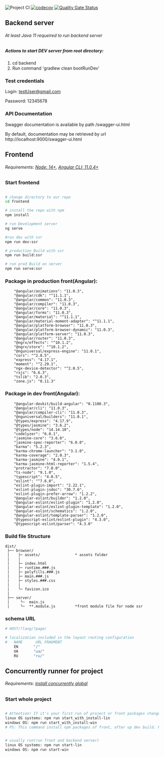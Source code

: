 ![Project CI](https://github.com/trip-companion/app/workflows/Project%20CI/badge.svg?branch=master)
[![codecov](https://codecov.io/gh/trip-companion/app/branch/master/graph/badge.svg?token=lIzJjepNeC)](https://codecov.io/gh/trip-companion/app)
[![Quality Gate Status](https://sonarcloud.io/api/project_badges/measure?project=trip-companion_app&metric=alert_status)](https://sonarcloud.io/dashboard?id=trip-companion_app)

## Backend server
###### At least Java 11 requeired to run backend server
##### Actions to start DEV server from root directory:
1. cd backend
2. Run command 'gradlew clean bootRunDev'
### Test credentials
Login: testUser@gmail.com

Password: 12345678

### API Documentation
Swagger documentation is available by path /swagger-ui.html

By default, documentation may be retrieved by url http://localhost:9000/swagger-ui.html

## Frontend
###### Requirements: [Node: 14+](https://nodejs.org/en/), [Angular CLI: 11.0.4+](https://cli.angular.io/)

### Start frontend
```bash

# change directory to our repo
cd frontend

# install the repo with npm
npm install

# run Development server
ng serve

#run dev with ssr
npm run dev:ssr

# production Build with ssr
npm run build:ssr

# run prod Build on server
npm run serve:ssr

```

### Package in production front(Angular): 
```
    "@angular/animations": "11.0.3",
    "@angular/cdk": "^11.1.1",
    "@angular/common": "11.0.3",
    "@angular/compiler": "11.0.3",
    "@angular/core": "11.0.3",
    "@angular/forms": "11.0.3",
    "@angular/material": "^11.1.1",
    "@angular/material-moment-adapter": "^11.1.1",
    "@angular/platform-browser": "11.0.3",
    "@angular/platform-browser-dynamic": "11.0.3",
    "@angular/platform-server": "11.0.3",
    "@angular/router": "11.0.3",
    "@ngrx/effects": "^10.1.2",
    "@ngrx/store": "^10.1.2",
    "@nguniversal/express-engine": "11.0.1",
    "cors": "^2.8.5",
    "express": "4.17.1",
    "moment": "^2.29.1",
    "ngx-device-detector": "^2.0.5",
    "rxjs": "6.6.3",
    "tslib": "2.0.3",
    "zone.js": "0.11.3"
```
### Package in dev front(Angular): 
```
    "@angular-devkit/build-angular": "0.1100.3",
    "@angular/cli": "11.0.3",
    "@angular/compiler-cli": "11.0.3",
    "@nguniversal/builders": "11.0.1",
    "@types/express": "4.17.9",
    "@types/jasmine": "3.6.2",
    "@types/node": "14.14.10",
    "codelyzer": "6.0.1",
    "jasmine-core": "3.6.0",
    "jasmine-spec-reporter": "6.0.0",
    "karma": "5.2.3",
    "karma-chrome-launcher": "3.1.0",
    "karma-coverage": "2.0.3",
    "karma-jasmine": "4.0.1",
    "karma-jasmine-html-reporter": "1.5.4",
    "protractor": "7.0.0",
    "ts-node": "9.1.0",
    "typescript": "4.0.5",
    "eslint": "^7.6.0",
    "eslint-plugin-import": "2.22.1",
    "eslint-plugin-jsdoc": "30.7.6",
    "eslint-plugin-prefer-arrow": "1.2.2",
    "@angular-eslint/builder": "1.2.0",
    "@angular-eslint/eslint-plugin": "1.2.0",
    "@angular-eslint/eslint-plugin-template": "1.2.0",
    "@angular-eslint/schematics": "1.2.0",
    "@angular-eslint/template-parser": "1.2.0",
    "@typescript-eslint/eslint-plugin": "4.3.0",
    "@typescript-eslint/parser": "4.3.0"
```

### Build file Structure
```
dist/
 ├── browser/
 |    ├─ assets/                * assets folder
 |    |
 |    ├─ index.html
 |    ├─ runtime.###.js
 |    ├─ polyfills.###.js       
 |    ├─ main.###.js
 |    ├─ styles.###.css
 |    |
 |    └─ favicon.ico
 |
 ├── server/
 |     └─  main.js
 |     └─  **.module.js         *front module file for node ssr
```

### schema URL

```bash
# HOST/?lang/?page/

# localization included in the layout routing configuration
#   NAME      URL FRAGMENT
    EN       "/"
    UA       "ua/"
    RU       "ru/"   

```

## Concurrently runner for project
###### Requirements: [install concurrently global](https://www.npmjs.com/package/concurrently#install)

### Start whole project
```bash

# Attention! If it's your first run of project or front packages changed run this command:
linux OS systems: npm run start_with_install-lin
windows OS: npm run start_with_install-win
# PS: This command install npm packages of front, after up dev build. Parallels we run backend with command 'gradlew clean bootRunDev'


# usually run(run front and backend server)
linux OS systems: npm run start-lin
windows OS: npm run start-win

```